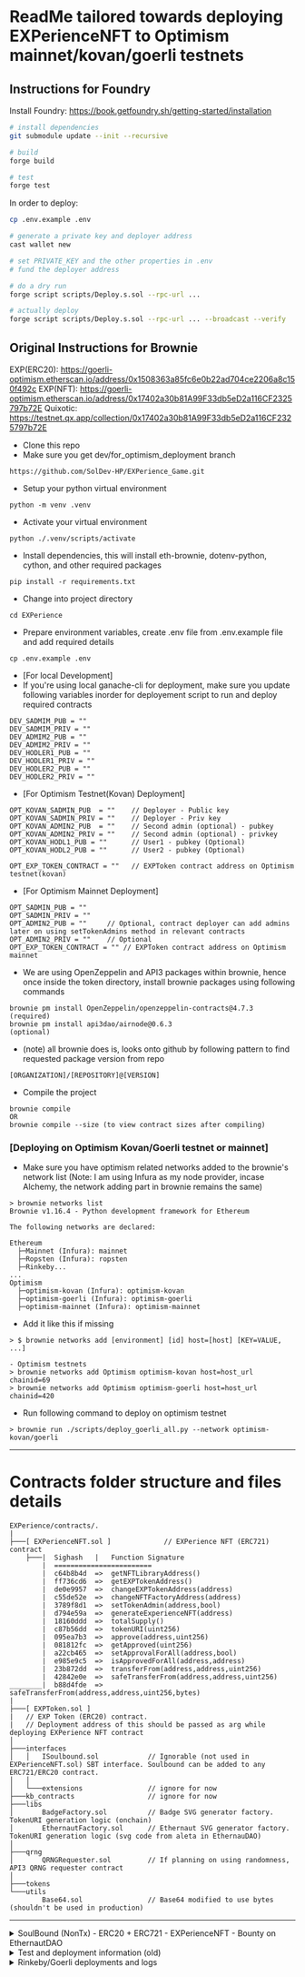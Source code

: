# ReadMe tailored towards deploying EXPerienceNFT to Optimism mainnet/kovan/goerli testnets

## Instructions for Foundry

Install Foundry: https://book.getfoundry.sh/getting-started/installation

```sh
# install dependencies
git submodule update --init --recursive

# build
forge build

# test
forge test
```

In order to deploy:

```sh
cp .env.example .env

# generate a private key and deployer address
cast wallet new

# set PRIVATE_KEY and the other properties in .env
# fund the deployer address

# do a dry run
forge script scripts/Deploy.s.sol --rpc-url ...

# actually deploy
forge script scripts/Deploy.s.sol --rpc-url ... --broadcast --verify
```

## Original Instructions for Brownie

EXP(ERC20): https://goerli-optimism.etherscan.io/address/0x1508363a85fc6e0b22ad704ce2206a8c150f492c
EXP(NFT): https://goerli-optimism.etherscan.io/address/0x17402a30b81A99F33db5eD2a116CF2325797b72E
Quixotic: https://testnet.qx.app/collection/0x17402a30b81A99F33db5eD2a116CF2325797b72E

- Clone this repo
- Make sure you get dev/for_optimism_deployment branch
```
https://github.com/SolDev-HP/EXPerience_Game.git
```

- Setup your python virtual environment
```
python -m venv .venv
```

- Activate your virtual environment
```
python ./.venv/scripts/activate
```

- Install dependencies, this will install eth-brownie, dotenv-python, cython, and other required packages
```
pip install -r requirements.txt
```

- Change into project directory
```
cd EXPerience
```

- Prepare environment variables, create .env file from .env.example file and add required details
```
cp .env.example .env
```

- [For local Development]
- If you're using local ganache-cli for deployment, make sure you update following variables inorder for deployement script to run and deploy required contracts

```
DEV_SADMIM_PUB = ""
DEV_SADMIM_PRIV = ""
DEV_ADMIM2_PUB = ""
DEV_ADMIM2_PRIV = ""
DEV_HODLER1_PUB = ""
DEV_HODLER1_PRIV = ""
DEV_HODLER2_PUB = ""
DEV_HODLER2_PRIV = ""
```
- [For Optimism Testnet(Kovan) Deployment]
```
OPT_KOVAN_SADMIN_PUB  = ""    // Deployer - Public key
OPT_KOVAN_SADMIN_PRIV = ""    // Deployer - Priv key
OPT_KOVAN_ADMIN2_PUB  = ""    // Second admin (optional) - pubkey
OPT_KOVAN_ADMIN2_PRIV = ""    // Second admin (optional) - privkey
OPT_KOVAN_HODL1_PUB = ""      // User1 - pubkey (Optional)
OPT_KOVAN_HODL2_PUB = ""      // User2 - pubkey (Optional)

OPT_EXP_TOKEN_CONTRACT = ""   // EXPToken contract address on Optimism testnet(kovan)
```
- [For Optimism Mainnet Deployment]

```
OPT_SADMIN_PUB = ""
OPT_SADMIN_PRIV = ""
OPT_ADMIN2_PUB = ""     // Optional, contract deployer can add admins later on using setTokenAdmins method in relevant contracts
OPT_ADMIN2_PRIV = ""    // Optional
OPT_EXP_TOKEN_CONTRACT = "" // EXPToken contract address on Optimism mainnet
```

- We are using OpenZeppelin and API3 packages within brownie, hence once inside the token directory, install brownie packages using following commands
```
brownie pm install OpenZeppelin/openzeppelin-contracts@4.7.3    (required)
brownie pm install api3dao/airnode@0.6.3                        (optional)
```
- (note) all brownie does is, looks onto github by following pattern to find requested package version from repo
```
[ORGANIZATION]/[REPOSITORY]@[VERSION]
```

- Compile the project
```
brownie compile
OR
brownie compile --size (to view contract sizes after compiling)
```

### [Deploying on Optimism Kovan/Goerli testnet or mainnet]

- Make sure you have optimism related networks added to the brownie's network list
(Note: I am using Infura as my node provider, incase Alchemy, the network adding part in brownie remains the same)

```
> brownie networks list
Brownie v1.16.4 - Python development framework for Ethereum

The following networks are declared:

Ethereum
  ├─Mainnet (Infura): mainnet
  ├─Ropsten (Infura): ropsten
  ├─Rinkeby...
...
Optimism
  ├─optimism-kovan (Infura): optimism-kovan
  ├─optimism-goerli (Infura): optimism-goerli
  ├─optimism-mainnet (Infura): optimism-mainnet
```

- Add it like this if missing
```
> $ brownie networks add [environment] [id] host=[host] [KEY=VALUE, ...]

- Optimism testnets
> brownie networks add Optimism optimism-kovan host=host_url chainid=69
> brownie networks add Optimism optimism-goerli host=host_url chainid=420
```

- Run following command to deploy on optimism testnet
```
> brownie run ./scripts/deploy_goerli_all.py --network optimism-kovan/goerli
```

------------------------------------------------------------------------------------------------------------------------------------------------

# Contracts folder structure and files details
```
EXPerience/contracts/.
|
├───[ EXPerienceNFT.sol ]             // EXPerience NFT (ERC721) contract
    ├───|  Sighash   |   Function Signature
        |  ========================
        |  c64b8b4d  =>  getNFTLibraryAddress()
        |  ff736cd6  =>  getEXPTokenAddress()
        |  de0e9957  =>  changeEXPTokenAddress(address)
        |  c55de52e  =>  changeNFTFactoryAddress(address)
        |  3789f8d1  =>  setTokenAdmin(address,bool)
        |  d794e59a  =>  generateExperienceNFT(address)
        |  18160ddd  =>  totalSupply()
        |  c87b56dd  =>  tokenURI(uint256)
        |  095ea7b3  =>  approve(address,uint256)
        |  081812fc  =>  getApproved(uint256)
        |  a22cb465  =>  setApprovalForAll(address,bool)
        |  e985e9c5  =>  isApprovedForAll(address,address)
        |  23b872dd  =>  transferFrom(address,address,uint256)
        |  42842e0e  =>  safeTransferFrom(address,address,uint256)
________|  b88d4fde  =>  safeTransferFrom(address,address,uint256,bytes)
|
├───[ EXPToken.sol ]
|   // EXP Token (ERC20) contract.
|   // Deployment address of this should be passed as arg while deploying EXPerience NFT contract
│
├───interfaces
│   │   ISoulbound.sol            // Ignorable (not used in EXPerienceNFT.sol) SBT interface. Soulbound can be added to any ERC721/ERC20 contract.
│   │
│   └───extensions                // ignore for now
├───kb_contracts                  // ignore for now
├───libs
│       BadgeFactory.sol          // Badge SVG generator factory. TokenURI generation logic (onchain)
│       EthernautFactory.sol      // Ethernaut SVG generator factory. TokenURI generation logic (svg code from aleta in EthernauDAO)
│
├───qrng
│       QRNGRequester.sol         // If planning on using randomness, API3 QRNG requester contract
│
├───tokens
└───utils
        Base64.sol                // Base64 modified to use bytes (shouldn't be used in production)
```

------------------------------------------------------------------------------------------------------------------------

<details>
  <summary>  SoulBound (NonTx) - ERC20 + ERC721 - EXPerienceNFT - Bounty on EthernautDAO </summary>

## Current deployments
EXPToken (Rinkeby) = https://rinkeby.etherscan.io/address/0xaF88F460053af481d49B4Db70Bf26a613b9c2372

EXPerienceNFT (Rinkeby) = https://rinkeby.etherscan.io/address/0xEF54196aC12356C17F77B6d19dF44a059F4fAbB9

OpenSea = https://testnets.opensea.io/collection/experience-nft-hb2vqfzqks

Rarible = https://rinkeby.rarible.com/collection/0xef54196ac12356c17f77b6d19df44a059f4fabb9/items

## Bounty Details (Bounty 1 - Soulbound ERC20)
### Soulbound ERC20
- Implement a setApprovedMinter(address, bool) onlyOwner function
- No limit on total supply
- Transfer capabilities must be disabled after minting (soulbound)

- Files have been updated to change EXPtoken to my own take that I was working under EXPerienceGame repo
- Current Soulbound implementation also supports API3's QRNG implementation of random numbers

## Bounty Details (Bounty 2 - Soulbound ERC721)
### Soulbound ERC721

- Mintable NFT, nontransferable capable of reading and displaying how many EXP tokens you have in your wallet
- Create a fully on-chain generative ASCII art showing numbers from 1 to 100
- All mints start with the number 0
- The number shown by the NFT must reflect the EXP balance of the owner on the NFT
- Transfer capabilities must be disabled after minting (soulbound)
</details>

<details>
<summary> Test and deployment information (old) </summary>

This script performs following steps:
1. Deploys EXPerience NFT contract
2. Demonstrates how set admin works
3. Demonstrate how NFT minting works

- Another script is deployall, this script performs following operations
```
brownie run .\scripts\deployall_rinkeby.py --network rinkeby
```

1. Gets admin account, second admin, holders, qrng airnode address from the env file
2. Deploy EXPToken contract
3. Ask user to generate sponsor wallet using derive-sponsor-wallet-address
4. Set request parameters for airnode rrp
5. set token admin
6. Gain experience for holders (x5)
7. Request a random number experience for a holder
8. Deploy EXPerienceNFT contract using EXPToken contract address
9. Set token admin
10. Generate NFT for the players
</details>

<details>
<summary> Rinkeby/Goerli deployments and logs </summary>

- Verify you have .env prepared and above steps followed.

```
(.venv)> brownie run .\scripts\deployall_rinkeby --network rinkeby
Brownie v1.16.4 - Python development framework for Ethereum

ExperienceProject is the active project.

// EXPToken contract is getting deployed here

Running 'scripts\deployall_rinkeby.py::main'...
Transaction sent: 0xc1301bac132fae1c684c5c36d1810a225dd432f79b55723ffd246d360cd65529
  Gas price: 1.499999991 gwei   Gas limit: 1145400   Nonce: 259
  EXPToken.constructor confirmed   Block: 10801610   Gas used: 1041273 (90.91%)
  EXPToken deployed at: 0xaF88F460053af481d49B4Db70Bf26a613b9c2372

// Once EXPToken contract is deployed, we can now generate sponsor wallet
// We do this by requesting derive-sponsor-wallet-address from airnode-admin utils from api3

Execute this in other teaminal, and save result for the next input box.
npx @api3/airnode-admin derive-sponsor-wallet-address --airnode-xpub xpub6DXSDTZBd4aPVXnv6Q3SmnGUweFv6j24SK77W4qrSFuhGgi666awUiXakjXruUSCDQhhctVG7AQt67gMdaRAsDnDXv23bBRKsMWvRzo6kbf --airnode-address 0x9d3C147cA16DB954873A498e0af5852AB39139f2 --sponsor-address 0xaF88F460053af481d49B4Db70Bf26a613b9c2372

Waiting till you get the sponsor address... Press any key once received...
Enter sponsor Wallet - 0xE76ed3BEC63A9A175895Eb9a68b18692590FC7d4

Sponsor wallet received - 0xE76ed3BEC63A9A175895Eb9a68b18692590FC7d4

Trimmed address is now 0xE76ed3BEC63A9A175895Eb9a68b18692590FC7d4
Verify sponsor address. We're now setting request params. Press any key to continue...

// After the address is received, it will perform setRequestParams to sett
// airnode and requesters addresses

Transaction sent: 0xe6942d6d2f26e45d3b1443862151b68f0733d033d949352d909dba0287a9050f
  Gas price: 1.499999992 gwei   Gas limit: 100545   Nonce: 260
  EXPToken.setRequestParameters confirmed   Block: 10801612   Gas used: 91405 (90.91%)

// Set token admin for EXPToken
// And perform basic EXP Token distribution

Transaction sent: 0xa9fae3f6bf6fc074e6f8305f41af6a2b11d4a7979293657f42d8dfa1b1c36d9a
  Gas price: 1.499999991 gwei   Gas limit: 53054   Nonce: 261
  EXPToken.setTokenAdmin confirmed   Block: 10801613   Gas used: 48231 (90.91%)

Transaction sent: 0x3f6f473e2f977bcf3d1a6e6519da963d2b3948361446a35b699df7a940183017
  Gas price: 1.499999991 gwei   Gas limit: 78056   Nonce: 262
  EXPToken.gainExperience confirmed   Block: 10801614   Gas used: 70960 (90.91%)

Transaction sent: 0xc5584c86a4c0d62ce14acec5f7e3685d72fa3390c15eb20a7b5d96eca18999ff
  Gas price: 1.499999991 gwei   Gas limit: 59259   Nonce: 99
  EXPToken.gainExperience confirmed   Block: 10801615   Gas used: 53872 (90.91%)

Transaction sent: 0xffede9c49ecf7c5f62a6320869cd0ecae63e75347b660be52ed69904f0bee564
  Gas price: 1.499999991 gwei   Gas limit: 59259   Nonce: 263
  EXPToken.gainExperience confirmed   Block: 10801616   Gas used: 53872 (90.91%)

Transaction sent: 0x47eca2a841eda30b85ca9136c44bc0295827afd7f82aa952d6c4fd8b3915cc3f
  Gas price: 1.499999991 gwei   Gas limit: 59259   Nonce: 100
  EXPToken.gainExperience confirmed   Block: 10801617   Gas used: 53872 (90.91%)

Transaction sent: 0xebeb16346395860b89a4ff4d44c3ae8de8c3fa127bbd6ae94517320c2f31ebdd
  Gas price: 1.499999991 gwei   Gas limit: 59259   Nonce: 264
  EXPToken.gainExperience confirmed   Block: 10801618   Gas used: 53872 (90.91%)

Transaction sent: 0x4ebd5a197e459ba88901ece04fe895afe59db5820e9fe01b34b22ae67a2cfc37
  Gas price: 1.49999999 gwei   Gas limit: 59259   Nonce: 101
  EXPToken.gainExperience confirmed   Block: 10801619   Gas used: 53872 (90.91%)

Transaction sent: 0x74c239354d1d9e48b390e385f053eddefb75000e57758226614a448a81eb8d60
  Gas price: 1.499999991 gwei   Gas limit: 59259   Nonce: 102
  EXPToken.gainExperience confirmed   Block: 10801620   Gas used: 53872 (90.91%)

// Request a random uint256 number from API3 QRNG airnode

Transaction sent: 0xd590d3efa640721aa4d2f72227c59dfb2bff25026f7c541c42403b7ad434bbd4
  Gas price: 1.499999991 gwei   Gas limit: 126890   Nonce: 265
  EXPToken.requestRandomEXPerienceForPlayer confirmed   Block: 10801621   Gas used: 115355 (90.91%)


// EXPerienceNFT Contract deployed
// Perform basic NFT distributions

Verify that the transaction went through. Wait for randomness fulfillment to occur. And then Press any key to continue...
Transaction sent: 0x28260cd8633e34af5ff914c8429f61b7b60e5b3309028dc8bee4a5c52692f51c
  Gas price: 1.499999991 gwei   Gas limit: 6025507   Nonce: 266
  EXPerienceNFT.constructor confirmed   Block: 10801623   Gas used: 5477734 (90.91%)
  EXPerienceNFT deployed at: 0xEF54196aC12356C17F77B6d19dF44a059F4fAbB9

// Basic NFT distribution
// Users already hold EXP tokens now so NFT will be able to display their
// levels denoted by EXPToken balance

Transaction sent: 0x15309b3c8e6b4784867b2d60ca5117150eaad6fba0cad11c6168f1e6593815dd
  Gas price: 1.499999991 gwei   Gas limit: 52684   Nonce: 267
  EXPerienceNFT.setTokenAdmin confirmed   Block: 10801624   Gas used: 47895 (90.91%)

Transaction sent: 0xdba9f8e2308c699126ceda50e41ac82e15a828dfa4d56b0060e100eb04abf351
  Gas price: 1.499999991 gwei   Gas limit: 107092   Nonce: 268
  EXPerienceNFT.generateExperienceNFT confirmed   Block: 10801626   Gas used: 97357 (90.91%)

Transaction sent: 0x4dcd27cc9feac95850daa251a7fbef7c42b2dc42c71a513db373b428b4b30bd4
  Gas price: 1.49999999 gwei   Gas limit: 88282   Nonce: 103
  EXPerienceNFT.generateExperienceNFT confirmed   Block: 10801627   Gas used: 80257 (90.91%)

Transaction sent: 0x4a696c23344bf1b17c708a8e5fb9a462fc5b73f86ffd69e2c97a61e6472724d4
  Gas price: 1.49999999 gwei   Gas limit: 88282   Nonce: 269
  EXPerienceNFT.generateExperienceNFT confirmed   Block: 10801628   Gas used: 80257 (90.91%)

Transaction sent: 0xdb3165f4712e580493eb15b6c9c8009afb0e03d81e528bd2d3336747ec05c1a5
  Gas price: 1.49999999 gwei   Gas limit: 88282   Nonce: 104
  EXPerienceNFT.generateExperienceNFT confirmed   Block: 10801629   Gas used: 80257 (90.91%)

Transaction sent: 0x2a35078d4c297a47c8ae572871b12742eb4f65fc1968ff19071f7beb6e1e05df
  Gas price: 1.49999999 gwei   Gas limit: 88282   Nonce: 270
  EXPerienceNFT.generateExperienceNFT confirmed   Block: 10801630   Gas used: 80257 (90.91%)

Transaction sent: 0xb7cfc6cfb2fee379f2d75a8da7641d1b9d8674fdbad7b469bee65bd3b732307b
  Gas price: 1.49999999 gwei   Gas limit: 88282   Nonce: 271
  EXPerienceNFT.generateExperienceNFT confirmed   Block: 10801631   Gas used: 80257 (90.91%)

Transaction sent: 0xf8a0c47f3386bafd254c6f86a30126bdec9ee1c00777c9fb52fa34d71dfefa1c
  Gas price: 1.49999999 gwei   Gas limit: 88282   Nonce: 105
  EXPerienceNFT.generateExperienceNFT confirmed   Block: 10801632   Gas used: 80257 (90.91%)

Transaction sent: 0xbd336e6056db1a76413101a2134a3fdb20c86f79545898cd20add80c5e03b8a1
  Gas price: 1.49999999 gwei   Gas limit: 88282   Nonce: 272
  EXPerienceNFT.generateExperienceNFT confirmed   Block: 10801633   Gas used: 80257 (90.91%)


---------------------------------------------------------------------------------------------
Brownie v1.16.4 - Python development framework for Ethereum

New compatible solc version available: 0.8.13
Compiling contracts...
  Solc version: 0.8.13
  Optimizer: Enabled  Runs: 200
  EVM Version: Istanbul
Generating build data...
 - OpenZeppelin/openzeppelin-contracts@4.7.3/Ownable
 - OpenZeppelin/openzeppelin-contracts@4.7.3/ERC20
 - OpenZeppelin/openzeppelin-contracts@4.7.3/IERC20
 - OpenZeppelin/openzeppelin-contracts@4.7.3/IERC20Metadata
 - OpenZeppelin/openzeppelin-contracts@4.7.3/ERC721
 - OpenZeppelin/openzeppelin-contracts@4.7.3/IERC721
 - OpenZeppelin/openzeppelin-contracts@4.7.3/IERC721Receiver
 - OpenZeppelin/openzeppelin-contracts@4.7.3/IERC721Metadata
 - OpenZeppelin/openzeppelin-contracts@4.7.3/Address
 - OpenZeppelin/openzeppelin-contracts@4.7.3/Context
 - OpenZeppelin/openzeppelin-contracts@4.7.3/Strings
 - OpenZeppelin/openzeppelin-contracts@4.7.3/ERC165
 - OpenZeppelin/openzeppelin-contracts@4.7.3/IERC165
 - api3dao/airnode@0.6.3/IAirnodeRrpV0
 - api3dao/airnode@0.6.3/IAuthorizationUtilsV0
 - api3dao/airnode@0.6.3/ITemplateUtilsV0
 - api3dao/airnode@0.6.3/IWithdrawalUtilsV0
 - api3dao/airnode@0.6.3/RrpRequesterV0
 - EXPToken
 - EXPerienceNFT
 - INFTFactory
 - ISoulbound
 - ISoulbound
 - BadgeFactory
 - EthernautFactory
 - QRNGRequester
 - Base64

============ Deployment Bytecode Sizes ============
  EXPerienceNFT     -  24,467B  (99.55%)
  ERC721            -   4,407B  (17.93%)
  EXPToken          -   2,330B  (9.48%)
  ERC20             -   2,182B  (8.88%)
  QRNGRequester     -   1,540B  (6.27%)
  RrpRequesterV0    -     165B  (0.67%)
  BadgeFactory      -      86B  (0.35%)
  Base64            -      86B  (0.35%)
  EthernautFactory  -      86B  (0.35%)
  Strings           -      86B  (0.35%)

---------------------------------------------------------------------------------------------
Unit tests status

tests\test_EXPToken_contract.py ................                                         [ 84%]
tests\test_EXPerienceNFT_contract.py ...                                                 [100%]

========================================== Coverage ===========================================

  contract: EXPerienceNFT - 28.2%
    EXPerienceNFT.generateExperienceNFT - 100.0%
    ERC721._mint - 75.0%
    ERC721._safeMint - 75.0%
    ERC721.balanceOf - 75.0%
    ERC721._checkOnERC721Received - 16.7%
    Strings.toHexString - 4.5%
    Ownable.transferOwnership - 0.0%
    Strings.toString - 0.0%

Coverage report saved at .\EXPerience\reports\coverage.json
View the report using the Brownie GUI
======================================= 19 passed 24.68s ======================================

// Weeeeellll... Noooiiicceeeeeee..
// Further interactions can be done using
brownie console --network [rinkeby/ropsten/development]

```
</details>
